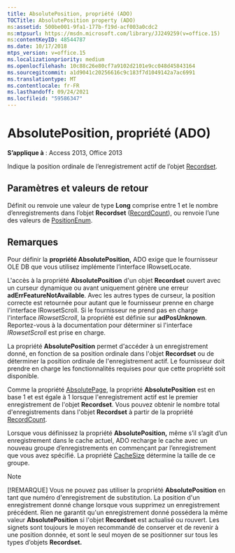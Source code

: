 ```yaml
---
title: AbsolutePosition, propriété (ADO)
TOCTitle: AbsolutePosition property (ADO)
ms:assetid: 500be001-9fa1-177b-f19d-acf003a0cdc2
ms:mtpsurl: https://msdn.microsoft.com/library/JJ249259(v=office.15)
ms:contentKeyID: 48544787
ms.date: 10/17/2018
mtps_version: v=office.15
ms.localizationpriority: medium
ms.openlocfilehash: 10c88c26e80cf7a9102d2101e9cc048d45843164
ms.sourcegitcommit: a1d9041c20256616c9c183f7d1049142a7ac6991
ms.translationtype: MT
ms.contentlocale: fr-FR
ms.lasthandoff: 09/24/2021
ms.locfileid: "59586347"
---
```

# <a name="absoluteposition-property-ado"></a>AbsolutePosition, propriété (ADO)

**S’applique à** : Access 2013, Office 2013

Indique la position ordinale de l’enregistrement actif de l’objet [Recordset](recordset-object-ado.md).

## <a name="settings-and-return-values"></a>Paramètres et valeurs de retour

Définit ou renvoie une valeur de type **Long** comprise entre 1 et le nombre d’enregistrements dans l’objet **Recordset** ([RecordCount](recordcount-property-ado.md)), ou renvoie l’une des valeurs de [PositionEnum](positionenum.md).

## <a name="remarks"></a>Remarques

Pour définir la **propriété AbsolutePosition,** ADO exige que le fournisseur OLE DB que vous utilisez implémente l’interface IRowsetLocate.

L'accès à la propriété **AbsolutePosition** d'un objet **Recordset** ouvert avec un curseur dynamique ou avant uniquement génère une erreur **adErrFeatureNotAvailable**. Avec les autres types de curseur, la position correcte est retournée pour autant que le fournisseur prenne en charge l'interface IRowsetScroll. Si le fournisseur ne prend pas en charge l'interface *IRowsetScroll*, la propriété est définie sur **adPosUnknown**. Reportez-vous à la documentation pour déterminer si l'interface *IRowsetScroll* est prise en charge.

La propriété **AbsolutePosition** permet d'accéder à un enregistrement donné, en fonction de sa position ordinale dans l'objet **Recordset** ou de déterminer la position ordinale de l'enregistrement actif. Le fournisseur doit prendre en charge les fonctionnalités requises pour que cette propriété soit disponible.

Comme la propriété [AbsolutePage](absolutepage-property-ado.md), la propriété **AbsolutePosition** est en base 1 et est égale à 1 lorsque l'enregistrement actif est le premier enregistrement de l'objet **Recordset**. Vous pouvez obtenir le nombre total d'enregistrements dans l'objet **Recordset** à partir de la propriété [RecordCount](recordcount-property-ado.md).

Lorsque vous définissez la propriété **AbsolutePosition,** même s’il s’agit d’un enregistrement dans le cache actuel, ADO recharge le cache avec un nouveau groupe d’enregistrements en commençant par l’enregistrement que vous avez spécifié. La propriété [CacheSize](cachesize-property-ado.md) détermine la taille de ce groupe.


> [!NOTE]
> [!REMARQUE] Vous ne pouvez pas utiliser la propriété **AbsolutePosition** en tant que numéro d'enregistrement de substitution. La position d'un enregistrement donné change lorsque vous supprimez un enregistrement précédent. Rien ne garantit qu'un enregistrement donné possédera la même valeur **AbsolutePosition** si l'objet **Recordset** est actualisé ou rouvert. Les signets sont toujours le moyen recommandé de conserver et de revenir à une position donnée, et sont le seul moyen de se positionner sur tous les types d’objets **Recordset.**


